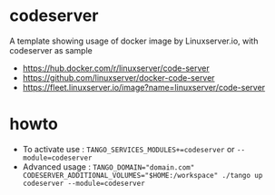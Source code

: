 # codeserver

A template showing usage of docker image by Linuxserver.io, with codeserver as sample


* https://hub.docker.com/r/linuxserver/code-server
* https://github.com/linuxserver/docker-code-server
* https://fleet.linuxserver.io/image?name=linuxserver/code-server

# howto

* To activate use : `TANGO_SERVICES_MODULES+=codeserver` or `--module=codeserver`
* Advanced usage : `TANGO_DOMAIN="domain.com" CODESERVER_ADDITIONAL_VOLUMES="$HOME:/workspace" ./tango up codeserver --module=codeserver`